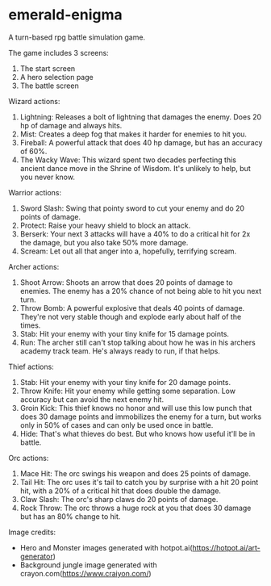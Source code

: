 # emerald-enigma
A turn-based rpg battle simulation game.

The game includes 3 screens:
1. The start screen
2. A hero selection page
3. The battle screen

Wizard actions:
1. Lightning: Releases a bolt of lightning that damages the enemy. Does 20 hp of damage and always hits.
2. Mist: Creates a deep fog that makes it harder for enemies to hit you.
3. Fireball: A powerful attack that does 40 hp damage, but has an accuracy of 60%.
4. The Wacky Wave: This wizard spent two decades perfecting this ancient dance move in the Shrine of Wisdom. It's unlikely to help, but you never know.

Warrior actions:
1. Sword Slash: Swing that pointy sword to cut your enemy and do 20 points of damage.
2. Protect: Raise your heavy shield to block an attack.
3. Berserk: Your next 3 attacks will have a 40% to do a critical hit for 2x the damage, but you also take 50% more damage.
4. Scream: Let out all that anger into a, hopefully, terrifying scream.

Archer actions:
1. Shoot Arrow: Shoots an arrow that does 20 points of damage to enemies. The enemy has a 20% chance of not being able to hit you next turn.
2. Throw Bomb: A powerful explosive that deals 40 points of damage. They're not very stable though and explode early about half of the times.
3. Stab: Hit your enemy with your tiny knife for 15 damage points.
4. Run: The archer still can't stop talking about how he was in his archers academy track team. He's always ready to run, if that helps.

Thief actions:
1. Stab: Hit your enemy with your tiny knife for 20 damage points.
2. Throw Knife: Hit your enemy while getting some separation. Low accuracy but can avoid the next enemy hit. 
3. Groin Kick: This thief knows no honor and will use this low punch that does 30 damage points and immobilizes the enemy for a turn, but works only in 50% of cases and can only be used once in battle.
4. Hide: That's what thieves do best. But who knows how useful it'll be in battle.

Orc actions:
1. Mace Hit: The orc swings his weapon and does 25 points of damage.
2. Tail Hit: The orc uses it's tail to catch you by surprise with a hit 20 point hit, with a 20% of a critical hit that does double the damage.
3. Claw Slash: The orc's sharp claws do 20 points of damage.
4. Rock Throw: The orc throws a huge rock at you that does 30 damage but has an 80% change to hit.

Image credits:
- Hero and Monster images generated with hotpot.ai(https://hotpot.ai/art-generator)
- Background jungle image generated with crayon.com(https://www.craiyon.com/)